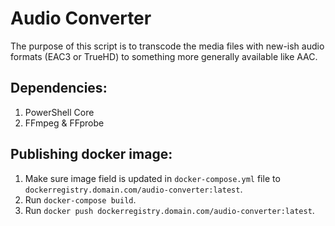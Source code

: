 # Audio Converter

The purpose of this script is to transcode the media files with new-ish audio formats (EAC3 or TrueHD) to something more generally available like AAC.

## Dependencies:
1. PowerShell Core 
1. FFmpeg & FFprobe


## Publishing docker image:
1. Make sure image field is updated in `docker-compose.yml` file to `dockerregistry.domain.com/audio-converter:latest`.
1. Run `docker-compose build`.
1. Run `docker push dockerregistry.domain.com/audio-converter:latest`.